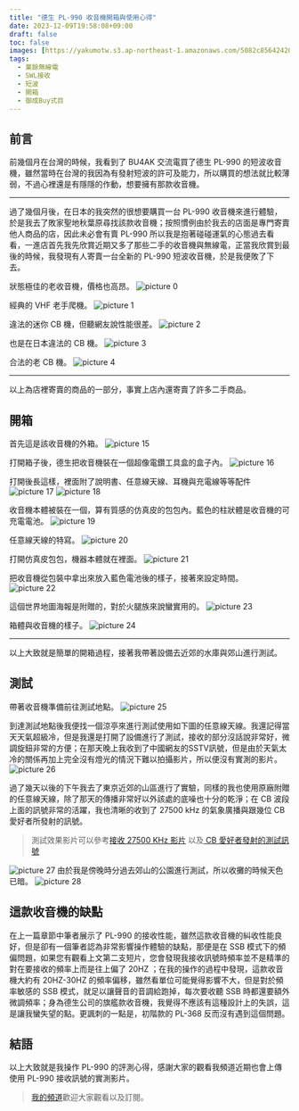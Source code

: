 ```yaml
---
title: "德生 PL-990 收音機開箱與使用心得"
date: 2023-12-09T19:58:08+09:00
draft: false
toc: false
images: [https://yakumotw.s3.ap-northeast-1.amazonaws.com/5082c85642420383e2841f7d6cda43e713af42f8470dfbf6cc28e075d47e90d0.jpg]
tags:
  - 業餘無線電
  - SWL接收
  - 短波
  - 開箱
  - 御成Buy式目
---
```

## 前言
前幾個月在台灣的時候，我看到了 BU4AK 交流電買了德生 PL-990 的短波收音機，雖然當時在台灣的我因為有發射短波的許可及能力，所以購買的想法就比較薄弱，不過心裡還是有隱隱的作動，想要擁有那款收音機。
***
過了幾個月後，在日本的我突然的很想要購買一台 PL-990 收音機來進行體驗，於是我去了敗家聖地秋葉原尋找該款收音機；按照慣例由於我去的店面是專門寄賣他人商品的店，因此未必會有賣 PL-990 所以我是抱著碰碰運氣的心態過去看看，一進店首先我先欣賞近期又多了那些二手的收音機與無線電，正當我欣賞到最後的時候，我發現有人寄賣一台全新的 PL-990 短波收音機，於是我便敗了下去。

狀態極佳的老收音機，價格也高昂。
![picture 0](https://yakumotw.s3.ap-northeast-1.amazonaws.com/fc1f69c63eebb20564656b514e3f0355667550e332c827afeabe83b7e37c12f2.jpg)  

經典的 VHF 老手爬機。
![picture 1](https://yakumotw.s3.ap-northeast-1.amazonaws.com/2c60bd6ae13f0f07887abf9c918594e0a1dfd16839f56bc110e13ecea0867a60.jpg)  

違法的迷你 CB 機，但聽網友說性能很差。
![picture 2](https://yakumotw.s3.ap-northeast-1.amazonaws.com/59febf081645e0ec2ce64f36061e41c71686fb8710d6873ebb22e758c0c9f273.jpg) 

也是在日本違法的 CB 機。
![picture 3](https://yakumotw.s3.ap-northeast-1.amazonaws.com/9cb892395864c06284a404497f0daefd53fe1a9bc1f44ea5795bd21cb65da278.jpg)  

合法的老 CB 機。
![picture 4](https://yakumotw.s3.ap-northeast-1.amazonaws.com/22d8a388caabfb3c1e782f3ab5c27e9e35cf4b16645d461eef1962287c0ada41.jpg)  

***
以上為店裡寄賣的商品的一部分，事實上店內還寄賣了許多二手商品。

## 開箱
首先這是該收音機的外箱。
![picture 15](https://yakumotw.s3.ap-northeast-1.amazonaws.com/985526c895ec9b3a488388fd4cff21209196cfa9bc5fa4df0e7d3554020da66f.jpg)  

打開箱子後，德生把收音機裝在一個超像電鑽工具盒的盒子內。
![picture 16](https://yakumotw.s3.ap-northeast-1.amazonaws.com/66352f4e3d2eb98d9650bc52ad614ddffd136b4afdaed9859f98886def48f4d1.jpg)

打開後長這樣，裡面附了說明書、任意線天線、耳機與充電線等等配件
![picture 17](https://yakumotw.s3.ap-northeast-1.amazonaws.com/2c73e3ca83ca45f607a1bc74634184648d4b59fd6f07b6e2c5bf39328ee76c82.jpg)
![picture 18](https://yakumotw.s3.ap-northeast-1.amazonaws.com/50d5a11e01cdd0bc779b194d5e894a3cd7b796f6577a6c6f7fa7253ddbdf0f6b.jpg)

收音機本體被裝在一個，算有質感的仿真皮的包包內。藍色的柱狀體是收音機的可充電電池。
![picture 19](https://yakumotw.s3.ap-northeast-1.amazonaws.com/d3713615e1c8b4e8ae00e69e97fe75bbbb008609419421d9351743967099f306.jpg)  

任意線天線的特寫。
![picture 20](https://yakumotw.s3.ap-northeast-1.amazonaws.com/434c6eff5219e09979e0d324a948d99157af2bfd9252ad8ec4af316848162ca5.jpg)  

打開仿真皮包包，機器本體就在裡面。
![picture 21](https://yakumotw.s3.ap-northeast-1.amazonaws.com/b5d639c3fa32bb2b6c8840f4ccbf32749aa7f1f07e560cbe4227a621ba2e8b1b.jpg)  

把收音機從包裝中拿出來放入藍色電池後的樣子，接著來設定時間。
![picture 22](https://yakumotw.s3.ap-northeast-1.amazonaws.com/ba95ae1dfdfae1c6a9e8d03828115b7be54b648ffd418a4e388903e01cda1ad8.jpg)  

這個世界地圖海報是附贈的，對於火腿族來說蠻實用的。
![picture 23](https://yakumotw.s3.ap-northeast-1.amazonaws.com/3938af924a6a609c5aad4a2f229a15de5cd21ba1c5e646e1b8955cc5403b8dbf.jpg)  

箱體與收音機的樣子。
![picture 24](https://yakumotw.s3.ap-northeast-1.amazonaws.com/cea2dcbe32741bc23523e4e7d6932dda1204e1a130e7252019f6c963c96306d1.jpg)  

***
以上大致就是簡單的開箱過程，接著我帶著設備去近郊的水庫與郊山進行測試。
## 測試
帶著收音機準備前往測試地點。
![picture 25](https://yakumotw.s3.ap-northeast-1.amazonaws.com/a5002fb4b69a7608077f6f1113dc4ba95887181970063530e2a7d8b10a9a21de.jpg)

到達測試地點後我便找一個涼亭來進行測試使用如下圖的任意線天線。我還記得當天天氣超級冷，但是我還是打開了設備進行了測試，接收的部分沒話說非常好，微調旋鈕非常的方便；在那天晚上我收到了中國網友的SSTV訊號，但是由於天氣太冷的關係再加上完全沒有燈光的情況下難以拍攝影片，所以便沒有實測的影片。
![picture 26](https://yakumotw.s3.ap-northeast-1.amazonaws.com/83a9e3d6a9e4d2c4cc6e5ba0bb4daf8fc075b2cc297bb44f63a39db19afcddff.jpg)  

過了幾天以後的下午我去了東京近郊的山區進行了實驗，同樣的我也使用原廠附贈的任意線天線，除了那天的傳播非常好以外該處的底噪也十分的乾淨；在 CB 波段上面的訊號非常的活躍，我也清晰的收到了 27500 kHz 的氣象廣播與跟幾位 CB 愛好者所發射的訊號。
>測試效果影片可以參考[接收 27500 KHz 影片](https://youtube.com/shorts/D0W9MIawp0g?si=W5m8_BbLvIBtOqXV) 以及[ CB 愛好者發射的測試訊號](https://youtube.com/shorts/d6GhaRNaOAc?si=Y9qy1pxEZjm8X8Vr)

![picture 27](https://yakumotw.s3.ap-northeast-1.amazonaws.com/dd7b94bd5fb2c02a07c0d016c85d68f804d2e00bed13a0621fbee9885cda7f67.jpg) 
由於我是傍晚時分過去郊山的公園進行測試，所以收攤的時候天色已暗。
![picture 28](https://yakumotw.s3.ap-northeast-1.amazonaws.com/5082c85642420383e2841f7d6cda43e713af42f8470dfbf6cc28e075d47e90d0.jpg)

## 這款收音機的缺點
在上一篇章節中筆者展示了 PL-990 的接收性能，雖然這款收音機的糾收性能良好，但是卻有一個筆者認為非常影響操作體驗的缺點，那便是在 SSB 模式下的頻偏問題，如果您有觀看上文第二支短片，您會發現我接收訊號時頻率並不是精準的對在要接收的頻率上而是往上偏了 20HZ ；在我的操作的過程中發現，這款收音機大約有 20HZ-30HZ 的頻率偏移，雖然看單位可能覺得影響不大，但是對於頻率敏感的 SSB 模式，就足以讓聲音的音調給跑掉，每次要收聽 SSB 時都還要額外微調頻率；身為德生公司的旗艦款收音機，我覺得不應該有這種設計上的失誤，這是讓我蠻失望的點。更諷刺的一點是，初階款的 PL-368 反而沒有遇到這個問題。
## 結語
以上大致就是我操作 PL-990 的評測心得，感謝大家的觀看我頻道近期也會上傳使用 PL-990 接收訊號的實測影片。
>[我的頻道](https://youtube.com/@Yakumo-BX4ACP?si=32tASiAiSZ2J6WFJ)歡迎大家觀看以及訂閱。
